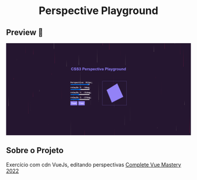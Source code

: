 <h1 style="text-align: center; font-weight: bold;">Perspective Playground</h1>


## Preview 📸
<div align="center" style="display:flex; justify-content: space-between; margin:0 auto;" >
  <img src="./pespective.png" style="margin-right: 10px;" alt="perspective" >
</div>

## Sobre o Projeto
Exercício com cdn VueJs, editando perspectivas [Complete Vue Mastery 2022](https://www.udemy.com/course/complete-vue-js-developer-zero-to-mastery-vuex/)